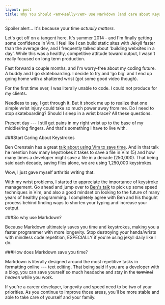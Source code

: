 ```yaml
---
layout: post
title: Why You Should <em>Really</em> Use Markdown (and care about Keystrokes)
---
```


Spoiler alert... It's because your time *actually matters*.


Let's get off on a tangent here. It's summer 2014 - and I'm finally getting some confidence in Vim. I feel like I can build static sites with Jekyll faster than the average dev, and I frequently talked about 'building websites in a day'. While this was a healthy, competitive attitude toward output, I wasn't really focused on long term production.

Fast forward a couple months, and I'm worry-free about my coding future. A buddy and I go skateboarding. I decide to try and 'go big' and I end up going home with a shattered wrist (got some good video though). 

For the first time ever, I was literally unable to code. I could not produce for my clients.

Needless to say, I got through it. But it shook me up to realize that one simple wrist injury could take so much power away from me. Do I need to stop skateboarding? Should I sleep in a wrist brace? All these questions.

Present day --- I still get pains in my right wrist up to the base of my middle/ring fingers. And that's something I have to live with.

###Start Caring About Keystrokes

Ben Orenstein has a great <a href="https://youtu.be/SkdrYWhh-8s?t=239" target="new">talk about using Vim to save time</a>. And in that talk he mention how many keystrokes it takes to save a file in Vim (5) and how many times a developer might save a file in a decade (250,000). That being said each decade, saving files alone, we are using 1,250,000 keystrokes. 

Wow, I just gave myself arthritis writing that.

With my wrist problems, I started to appreciate the importance of keystroke management. Go ahead and jump over to <a href="https://youtu.be/SkdrYWhh-8s?t=239" target="new">Ben's talk</a> to pick up some speed techniques in Vim, and also a good mindset on looking to the future of many years of healthy programming. I completely agree with Ben and his thoguht process behind finding ways to shorten your typing and increase your output.

###So why use Markdown?

Because Markdown ultimately saves you time and keystrokes, making you a faster programmer with more longevity. Stop destroying your hands/wrists with mindless code repetition, ESPECIALLY if you're using jekyll daily like I do.

###How does Markdown save you time?

Markdown is literally designed around the most repetitive tasks in formatting online --- text editing. That being said if you are a developer with a blog, you can save yourself so much headache and stay in the <s>terminal</s> *heaven* while you work.

If you're a career developer, longevity and speed need to be two of your priorities. As you continue to improve those areas, you'll be more stable and able to take care of yourself and your family.

